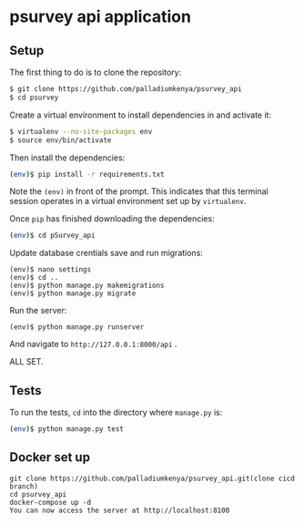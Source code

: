 # psurvey api application

## Setup

The first thing to do is to clone the repository:

```sh
$ git clone https://github.com/palladiumkenya/psurvey_api
$ cd psurvey
```

Create a virtual environment to install dependencies in and activate it:

```sh
$ virtualenv --no-site-packages env
$ source env/bin/activate
```

Then install the dependencies:

```sh
(env)$ pip install -r requirements.txt
```
Note the `(env)` in front of the prompt. This indicates that this terminal
session operates in a virtual environment set up by `virtualenv`.

Once `pip` has finished downloading the dependencies:
```sh
(env)$ cd pSurvey_api
```

Update database crentials save and run migrations:
```
(env)$ nano settings
(env)$ cd ..
(env)$ python manage.py makemigrations
(env)$ python manage.py migrate
```

Run the server:
```
(env)$ python manage.py runserver
```
And navigate to `http://127.0.0.1:8000/api` .

ALL SET.

## Tests

To run the tests, `cd` into the directory where `manage.py` is:
```sh
(env)$ python manage.py test
```
## Docker set up
    git clone https://github.com/palladiumkenya/psurvey_api.git(clone cicd branch)
    cd psurvey_api
    docker-compose up -d
    You can now access the server at http://localhost:8100
    
